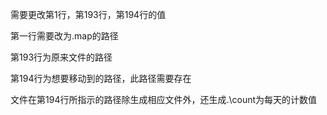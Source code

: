 需要更改第1行，第193行，第194行的值

第一行需要改为.map的路径

第193行为原来文件的路径

第194行为想要移动到的路径，此路径需要存在



文件在第194行所指示的路径除生成相应文件外，还生成.\count为每天的计数值
